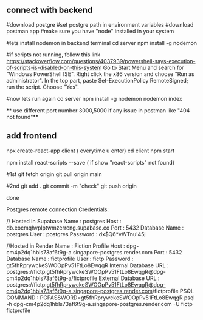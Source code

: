 connect with backend
--------------------
#download postgre
#set postgre path in environment variables
#download postman app
#make sure you have "node" installed in your system

#lets install nodemon in backend terminal
cd server
npm install -g nodemon 

#if scripts not running, follow this link
https://stackoverflow.com/questions/4037939/powershell-says-execution-of-scripts-is-disabled-on-this-system
Go to Start Menu and search for "Windows PowerShell ISE".
Right click the x86 version and choose "Run as administrator".
In the top part, paste Set-ExecutionPolicy RemoteSigned; run the script. Choose "Yes".

#now lets run again
cd server
npm install -g nodemon
nodemon index

** use different port number 3000,5000 if any issue in postman like "404 not found"**



add frontend
-----------
npx create-react-app client
( everytime u enter)
cd client
npm start 

npm install react-scripts --save ( if show "react-scripts" not found)

#1st
git fetch origin
git pull origin main

#2nd
git add .
git commit -m "check"
git push origin

done



Postgres remote connection Credentials:


// Hosted in Supabase
Name : postgres
Host : db.eocmqhvplptwmzerrcng.supabase.co
Port : 5432
Database Name : postgres
User : postgres
Password : dx$Q6*vWTnu!45j

//Hosted in Render
Name : Fiction Profile
Host : dpg-cm4p2dq1hbls73af6t9g-a.singapore-postgres.render.com
Port : 5432
Database Name : fictprofile
User : fictp
Password : gt5fhRprywckeSWOOpPv51FtLo8EwqgR
Internal Database URL : postgres://fictp:gt5fhRprywckeSWOOpPv51FtLo8EwqgR@dpg-cm4p2dq1hbls73af6t9g-a/fictprofile
External Database URL : postgres://fictp:gt5fhRprywckeSWOOpPv51FtLo8EwqgR@dpg-cm4p2dq1hbls73af6t9g-a.singapore-postgres.render.com/fictprofile
PSQL COMMAND : PGPASSWORD=gt5fhRprywckeSWOOpPv51FtLo8EwqgR psql -h dpg-cm4p2dq1hbls73af6t9g-a.singapore-postgres.render.com -U fictp fictprofile

